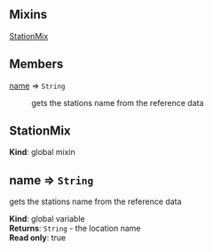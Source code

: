 ## Mixins

<dl>
<dt><a href="#StationMix">StationMix</a></dt>
<dd></dd>
</dl>

## Members

<dl>
<dt><a href="#name">name</a> ⇒ <code>String</code></dt>
<dd><p>gets the stations name from the reference data</p>
</dd>
</dl>

<a name="StationMix"></a>

## StationMix
**Kind**: global mixin  
<a name="name"></a>

## name ⇒ <code>String</code>
gets the stations name from the reference data

**Kind**: global variable  
**Returns**: <code>String</code> - the location name  
**Read only**: true  
